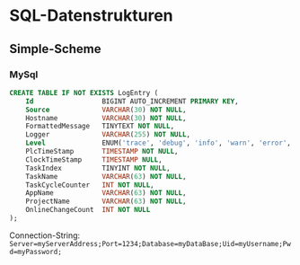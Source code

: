 ﻿# SQL-Datenstrukturen

## Simple-Scheme

### MySql

```sql
CREATE TABLE IF NOT EXISTS LogEntry (
    Id                 BIGINT AUTO_INCREMENT PRIMARY KEY,
    Source             VARCHAR(30) NOT NULL,
    Hostname           VARCHAR(30) NOT NULL,
    FormattedMessage   TINYTEXT NOT NULL,
    Logger             VARCHAR(255) NOT NULL,
    Level              ENUM('trace', 'debug', 'info', 'warn', 'error', 'fatal') NOT NULL,
    PlcTimeStamp       TIMESTAMP NOT NULL,
    ClockTimeStamp     TIMESTAMP NULL,
    TaskIndex          TINYINT NOT NULL,
    TaskName           VARCHAR(63) NOT NULL,
    TaskCycleCounter   INT NOT NULL,
    AppName            VARCHAR(63) NOT NULL,
    ProjectName        VARCHAR(63) NOT NULL,
    OnlineChangeCount  INT NOT NULL
);
```

Connection-String: `Server=myServerAddress;Port=1234;Database=myDataBase;Uid=myUsername;Pwd=myPassword;`

